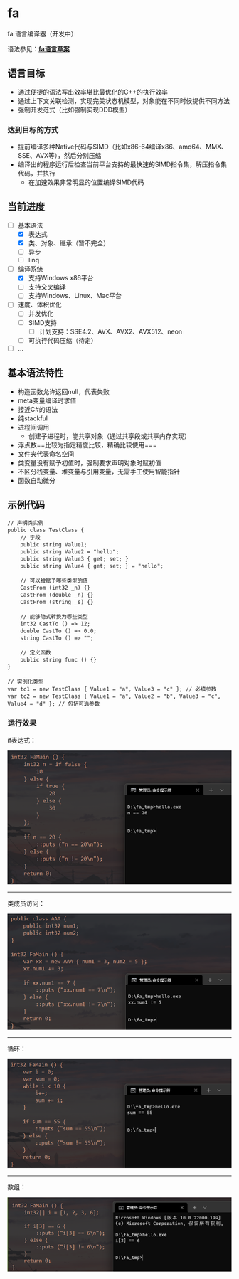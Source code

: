 # fa

fa 语言编译器（开发中）

语法参见：**[fa语言草案](./draft.md)**

## 语言目标

- 通过便捷的语法写出效率堪比最优化的C++的执行效率
- 通过上下文关联检测，实现完美状态机模型，对象能在不同时候提供不同方法
- 强制开发范式（比如强制实现DDD模型）

### 达到目标的方式

- 提前编译多种Native代码与SIMD（比如x86-64编译x86、amd64、MMX、SSE、AVX等），然后分别压缩
- 编译出的程序运行后检查当前平台支持的最快速的SIMD指令集，解压指令集代码，并执行
	+ 在加速效果非常明显的位置编译SIMD代码

## 当前进度

- [ ] 基本语法
	+ [x] 表达式
	+ [x] 类、对象、继承（暂不完全）
	+ [ ] 异步
	+ [ ] linq
- [ ] 编译系统
	+ [x] 支持Windows x86平台
	+ [ ] 支持交叉编译
	+ [ ] 支持Windows、Linux、Mac平台
- [ ] 速度、体积优化
	+ [ ] 并发优化
	+ [ ] SIMD支持
		* [ ] 计划支持：SSE4.2、AVX、AVX2、AVX512、neon
	+ [ ] 可执行代码压缩（待定）
- [ ] ...

## 基本语法特性
- 构造函数允许返回null，代表失败
- meta变量编译时求值
- 接近C#的语法
- 纯stackful
- 进程间调用
  - 创建子进程时，能共享对象（通过共享段或共享内存实现）
- 浮点数==比较为指定精度比较，精确比较使用===
- 文件夹代表命名空间
- 类变量没有赋予初值时，强制要求声明对象时赋初值
- 不区分栈变量、堆变量与引用变量，无需手工使用智能指针
- 函数自动微分

## 示例代码

```fa
// 声明类实例
public class TestClass {
	// 字段
	public string Value1;
	public string Value2 = "hello";
	public string Value3 { get; set; }
	public string Value4 { get; set; } = "hello";

	// 可以被赋予哪些类型的值
	CastFrom (int32 _n) {}
	CastFrom (double _n) {}
	CastFrom (string _s) {}

	// 能够隐式转换为哪些类型
	int32 CastTo () => 12;
	double CastTo () => 0.0;
	string CastTo () => "";

	// 定义函数
	public string func () {}
}

// 实例化类型
var tc1 = new TestClass { Value1 = "a", Value3 = "c" }; // 必填参数
var tc2 = new TestClass { Value1 = "a", Value2 = "b", Value3 = "c", Value4 = "d" }; // 包括可选参数
```

### 运行效果

if表达式：

![img](./imgs/screen1.png)

---

类成员访问：

![img](./imgs/screen2.png)

---

循环：

![img](./imgs/screen3.png)

---

数组：

![img](./imgs/screen4.png)

<!--
性能警告：

1. 要求不允许循环引用
	- 警告处理方式：引用路径其中一个引用改为 `Object&?`（弱引用）
	- 忽略警告：改用RAII+GC实现
2. 貌似是死循环的代码块，要求循环体内所有路径带异步方法调用（待确认）
	- 警告处理方式：给while循环加上 `@safe` 标注
	- 忽略警告后：编译器给所有实时运行路径加上循环一万次yield一下

参考资料：



intel的SPMD优化方案
https://github.com/ispc/ispc



https://zhuanlan.zhihu.com/p/25959684
前言（就是本篇）
考不上三本也能给自己心爱的语言加上Coroutine（一） - 知乎专栏
考不上三本也能给自己心爱的语言加上Coroutine（二） - 知乎专栏
考不上三本也能给自己心爱的语言加上Coroutine（三） - 知乎专栏
考不上三本也能给自己心爱的语言加上Coroutine（四） - 知乎专栏
考不上三本也会实现数据绑定（一） - 知乎专栏
考不上三本也会实现数据绑定（二） - 知乎专栏
考不上三本也会实现数据绑定（三） （作者： @余生梦 ）
考不上三本也能实现C++编译器——前言
考不上三本也能懂系列——处理声明（一）
考不上三本也能懂系列——处理声明（二）
考不上三本也能懂系列——处理声明（三）（新！）
考不上三本也能懂系列——实现C++类型系统（一）
考不上三本也能懂系列——实现C++类型系统（二）
考不上三本也能懂系列——什么是C++的argument-dependent lookup



编写LLVM Pass模块知识点梳理√
https://blog.csdn.net/u010940020/article/details/99721684


SIMD简介
https://zhuanlan.zhihu.com/p/55327037



LLVM新建全局变量
https://www.cnblogs.com/jourluohua/p/10813824.html



IR API(四)——操作IR的字符串、全局变量、全局常量及数组
https://blog.csdn.net/qq_42570601/article/details/108007986



创建结构体
https://llvm.org/doxygen/classllvm_1_1StructType.html#a7cf5280be35cd0c973f40c7d87a11acd



可微编程-自上而下的产品形态 5 Swift中的自动微分
https://zhuanlan.zhihu.com/p/133721083



LLVM新建全局变量
https://www.cnblogs.com/jourluohua/p/10813824.html



C++ IRBuilder::CreateStructGEP方法代码示例（有点水）
https://vimsky.com/examples/detail/cpp-ex---IRBuilder-CreateStructGEP-method.html



LLVM Language Reference Manual
https://llvm.org/docs/LangRef.html







//// MT
//@lib "libucrt.lib";
//@lib "libcmt.lib";
////@lib "libvcruntime.lib";

// MD
@lib "ucrt.lib";
@lib "msvcrt.lib";
//@lib "vcruntime.lib";

//@lib "kernel32.lib" "user32.lib" "gdi32.lib" "winspool.lib" "comdlg32.lib" "ole32.lib";
//@lib "advapi32.lib" "shell32.lib" "oleaut32.lib" "uuid.lib" "odbc32.lib" "odbccp32.lib";

-->
